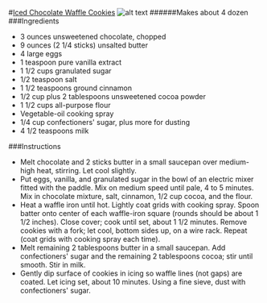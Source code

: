#[Iced Chocolate Waffle Cookies](http://www.marthastewart.com/1155106/iced-chocolate-waffle-cookies)
![alt text](http://www.marthastewart.com/sites/files/marthastewart.com/styles/wmax-520-highdpi/public/d28/waffle-cookie-1204-mla100750/waffle-cookie-1204-mla100750_vert.jpg?itok=zhyD7C95)
######Makes about 4 dozen
###Ingredients
* 3 ounces unsweetened chocolate, chopped
* 9 ounces (2 1/4 sticks) unsalted butter
* 4 large eggs
* 1 teaspoon pure vanilla extract
* 1 1/2 cups granulated sugar
* 1/2 teaspoon salt
* 1 1/2 teaspoons ground cinnamon
* 1/2 cup plus 2 tablespoons unsweetened cocoa powder
* 1 1/2 cups all-purpose flour
* Vegetable-oil cooking spray
* 1/4 cup confectioners' sugar, plus more for dusting
* 4 1/2 teaspoons milk

###Instructions
* Melt chocolate and 2 sticks butter in a small saucepan over medium-high heat, stirring. Let cool slightly.
* Put eggs, vanilla, and granulated sugar in the bowl of an electric mixer fitted with the paddle. Mix on medium speed until pale, 4 to 5 minutes. Mix in chocolate mixture, salt, cinnamon, 1/2 cup cocoa, and the flour.
* Heat a waffle iron until hot. Lightly coat grids with cooking spray. Spoon batter onto center of each waffle-iron square (rounds should be about 1 1/2 inches). Close cover; cook until set, about 1 1/2 minutes. Remove cookies with a fork; let cool, bottom sides up, on a wire rack. Repeat (coat grids with cooking spray each time).
* Melt remaining 2 tablespoons butter in a small saucepan. Add confectioners' sugar and the remaining 2 tablespoons cocoa; stir until smooth. Stir in milk.
* Gently dip surface of cookies in icing so waffle lines (not gaps) are coated. Let icing set, about 10 minutes. Using a fine sieve, dust with confectioners' sugar.
